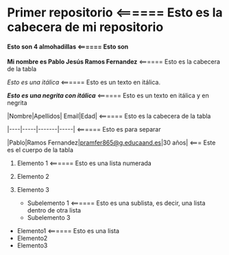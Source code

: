 # Primer repositorio <====== Esto es la cabecera de mi repositorio

#### Esto son 4 almohadillas <====== Esto son ####

**Mi nombre es Pablo Jesús Ramos Fernandez** <====== Esto es la cabecera de la tabla

*Esto es una itálica* <====== Esto es un texto en itálica.

**_Esto es una negrita con itálica_**  <====== Esto es un texto en itálica y en negrita

|Nombre|Apellidos| Email|Edad|      <====== Esto es la cabecera de la tabla


|----|-----|-------|-----|      <====== Esto es para separar


|Pablo|Ramos Fernandez|pramfer865@g.educaand.es|30 años| <=== Este es el cuerpo de la tabla


1. Elemento 1  <====== Esto es una lista numerada
2. Elemento 2
3. Elemento 3

   * Subelemento 1  <====== Esto es una sublista, es decir, una lista dentro de otra lista
   * Subelemento 3

* Elemento1  <====== Esto es una lista 
* Elemento2
* Elemento3
